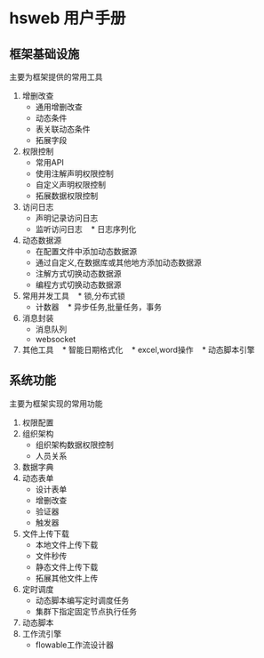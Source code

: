 # hsweb 用户手册

## 框架基础设施
主要为框架提供的常用工具
1. 增删改查
    * 通用增删改查
    * 动态条件
    * 表关联动态条件
    * 拓展字段
2. 权限控制
    * 常用API
    * 使用注解声明权限控制
    * 自定义声明权限控制
    * 拓展数据权限控制
3. 访问日志
    * 声明记录访问日志
    * 监听访问日志
    * 日志序列化
4. 动态数据源
    * 在配置文件中添加动态数据源
    * 通过自定义,在数据库或其他地方添加动态数据源
    * 注解方式切换动态数据源
    * 编程方式切换动态数据源
5. 常用并发工具
    * 锁,分布式锁
    * 计数器
    * 异步任务,批量任务，事务
6. 消息封装
    * 消息队列
    * websocket
7. 其他工具
    * 智能日期格式化
    * excel,word操作
    * 动态脚本引擎

## 系统功能
主要为框架实现的常用功能
1. 权限配置
2. 组织架构
    * 组织架构数据权限控制
    * 人员关系
3. 数据字典
4. 动态表单
   * 设计表单
   * 增删改查
   * 验证器
   * 触发器
5. 文件上传下载
    * 本地文件上传下载
    * 文件秒传
    * 静态文件上传下载
    * 拓展其他文件上传
6. 定时调度
    * 动态脚本编写定时调度任务
    * 集群下指定固定节点执行任务
7. 动态脚本
8. 工作流引擎
    * flowable工作流设计器
